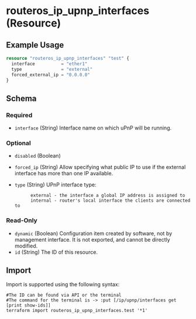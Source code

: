 # routeros_ip_upnp_interfaces (Resource)


## Example Usage
```terraform
resource "routeros_ip_upnp_interfaces" "test" {
  interface          = "ether1"
  type               = "external"
  forced_external_ip = "0.0.0.0"
}
```

<!-- schema generated by tfplugindocs -->
## Schema

### Required

- `interface` (String) Interface name on which uPnP will be running.

### Optional

- `disabled` (Boolean)
- `forced_ip` (String) Allow specifying what public IP to use if the external interface has more than one IP available.
- `type` (String) UPnP interface type:

			external - the interface a global IP address is assigned to
			internal - router's local interface the clients are connected to

### Read-Only

- `dynamic` (Boolean) Configuration item created by software, not by management interface. It is not exported, and cannot be directly modified.
- `id` (String) The ID of this resource.

## Import
Import is supported using the following syntax:
```shell
#The ID can be found via API or the terminal
#The command for the terminal is -> :put [/ip/upnp/interfaces get [print show-ids]]
terraform import routeros_ip_upnp_interfaces.test '*1'
```
